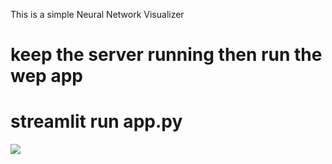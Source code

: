 This is a simple Neural Network Visualizer
# keep the server running then run the wep app 
# streamlit run app.py 

![]('vistest.pdf')
